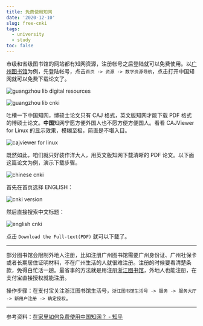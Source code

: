 ```yaml
---
title: 免费使用知网
date: '2020-12-10'
slug: free-cnki
tags:
  - university
  - study
toc: false
---
```


<!--more-->

市级和省级图书馆的网站都有知网资源，注册帐号之后登陆就可以免费使用。以[广州图书馆](http://www.gzlib.org.cn/)为例，先登陆帐号，点击`首页 -> 资源 -> 数字资源导航`，点击打开中国知网就可以免费下载论文了。

![guangzhou lib digital resources](https://cdn.jsdelivr.net/gh/CyrusYip/blog-static/images/2020-12-10_guangzhou-library-digital-resources.png)

![guangzhou lib cnki](https://cdn.jsdelivr.net/gh/CyrusYip/blog-static/images/2020-12-10_guangzhou_library_cnki.png)

吐槽一下中国知网，博硕士论文只有 CAJ 格式，英文版知网才能下载 PDF 格式的博硕士论文。**中国**知网宁愿方便外国人也不愿方便方便国人。看看 CAJViewer for Linux 的显示效果，模糊至极，简直是不堪入目。

![cajviewer for linux](https://cdn.jsdelivr.net/gh/CyrusYip/blog-static/images/2020-12-10_cajviewer-for-linux.png)

既然如此，咱们就只好装作洋大人，用英文版知网下载清晰的 PDF 论文。以下面这篇论文为例，演示下载步骤。

![chinese cnki](https://cdn.jsdelivr.net/gh/CyrusYip/blog-static/images/2020-12-10_chinese-cnki.png)

首先在首页选择 ENGLISH：

![cnki version](https://cdn.jsdelivr.net/gh/CyrusYip/blog-static/images/2020-12-10_cnki-versions.png)

然后直接搜索中文标题：

![english cnki](https://cdn.jsdelivr.net/gh/CyrusYip/blog-static/images/2020-12-10_english-cnki.png)

点击 `Download the Full-text(PDF)` 就可以下载了。

---

部分图书馆会限制外地人注册，比如注册广州图书馆需要广州身份证、广州社保卡或者长期居住证明材料，不在广州生活的人就很难注册。注册的时候要看清楚条款，免得白忙活一趟。最省事的方法就是用注册[浙江图书馆](https://www.zjlib.cn/)，外地人也能注册，在支付宝直接授权就能注册。

操作步骤：在支付宝关注浙江图书馆生活号，`浙江图书馆生活号 -> 服务 -> 服务大厅 -> 新用户注册 -> 确定授权`。

---

参考资料：[在家里如何免费使用中国知网？ - 知乎](https://www.zhihu.com/question/20188973)